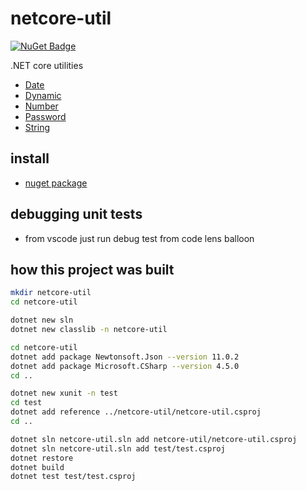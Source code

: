# netcore-util

[![NuGet Badge](https://buildstats.info/nuget/netcore-util)](https://www.nuget.org/packages/netcore-util/)

.NET core utilities

- [Date](netcore-util/Date.cs)
- [Dynamic](netcore-util/Dynamic.cs)
- [Number](netcore-util/Number.cs)
- [Password](netcore-util/Password.cs)
- [String](netcore-util/String.cs)

## install

- [nuget package](https://www.nuget.org/packages/netcore-util/)

## debugging unit tests

- from vscode just run debug test from code lens balloon

## how this project was built

```sh
mkdir netcore-util
cd netcore-util

dotnet new sln
dotnet new classlib -n netcore-util

cd netcore-util
dotnet add package Newtonsoft.Json --version 11.0.2
dotnet add package Microsoft.CSharp --version 4.5.0
cd ..

dotnet new xunit -n test
cd test
dotnet add reference ../netcore-util/netcore-util.csproj
cd ..

dotnet sln netcore-util.sln add netcore-util/netcore-util.csproj
dotnet sln netcore-util.sln add test/test.csproj 
dotnet restore
dotnet build
dotnet test test/test.csproj
```
